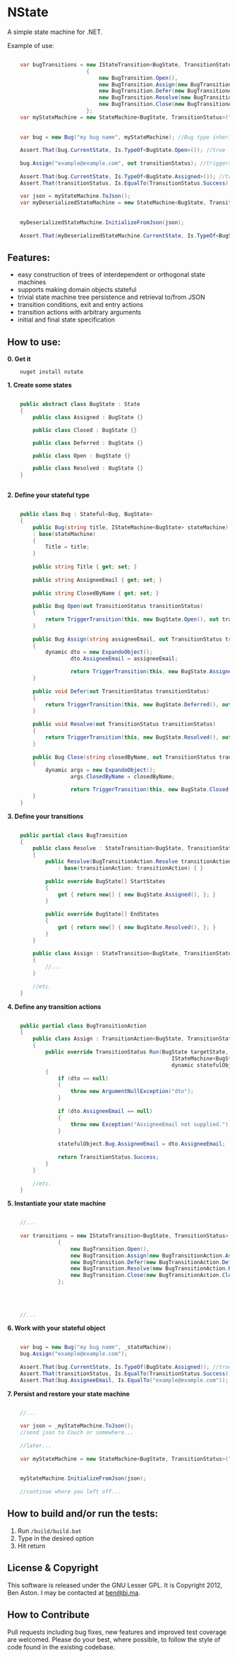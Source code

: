 NState
=====

A simple state machine for .NET.

Example of use:

```C#

	var bugTransitions = new IStateTransition<BugState, TransitionStatus>[]
				         {
				             new BugTransition.Open(),
				             new BugTransition.Assign(new BugTransitionAction.Assign()),
				             new BugTransition.Defer(new BugTransitionAction.Defer()),
				             new BugTransition.Resolve(new BugTransitionAction.Resolve()),
				             new BugTransition.Close(new BugTransitionAction.Close()),
				         };
	var myStateMachine = new StateMachine<BugState, TransitionStatus>("Bug",
                                                                         bugTransitions,
                                                                         initialState: new BugState.Open());
	var bug = new Bug("my bug name", myStateMachine); //Bug type inherits from Stateful base type
	
	Assert.That(bug.CurrentState, Is.TypeOf<BugState.Open>()); //true	
	
	bug.Assign("example@example.com", out transitionStatus); //triggers a transition of the state machine
	
	Assert.That(bug.CurrentState, Is.TypeOf<BugState.Assigned>()); //true
	Assert.That(transitionStatus, Is.EqualTo(TransitionStatus.Success)); //true
	
	var json = myStateMachine.ToJson();
	var myDeserializedStateMachine = new StateMachine<BugState, TransitionStatus>("example",
                                                                                         _transitions,
                                                                                         initialState: new BugState.Open());
	myDeserializedStateMachine.InitializeFromJson(json);
	
	Assert.That(myDeserializedStateMachine.CurrentState, Is.TypeOf<BugState.Assigned>()); //true

```

Features:
--------

 - easy construction of trees of interdependent or orthogonal state machines
 - supports making domain objects stateful
 - trivial state machine tree persistence and retrieval to/from JSON
 - transition conditions, exit and entry actions
 - transition actions with arbitrary arguments
 - initial and final state specification


How to use:
--------

**0. Get it**

```shell
	nuget install nstate
```

**1. Create some states**

```C#

	public abstract class BugState : State
	{
		public class Assigned : BugState {}

 		public class Closed : BugState {}

 		public class Deferred : BugState {}

  		public class Open : BugState {}

 		public class Resolved : BugState {}
	}
    
```

**2. Define your stateful type**

```C#

	public class Bug : Stateful<Bug, BugState>
	{
		public Bug(string title, IStateMachine<BugState> stateMachine)
		: base(stateMachine)
		{
			Title = title;
		}
		
		public string Title { get; set; }
		
		public string AssigneeEmail { get; set; }
		
		public string ClosedByName { get; set; }
		
		public Bug Open(out TransitionStatus transitionStatus)
		{
			return TriggerTransition(this, new BugState.Open(), out transitionStatus);
		}
        
		public Bug Assign(string assigneeEmail, out TransitionStatus transitionStatus)
		{
			dynamic dto = new ExpandoObject();
            		dto.AssigneeEmail = assigneeEmail;

            		return TriggerTransition(this, new BugState.Assigned(), out transitionStatus, dto);
		}
		
		public void Defer(out TransitionStatus transitionStatus)
		{
			return TriggerTransition(this, new BugState.Deferred(), out transitionStatus);
		}
		
		public void Resolve(out TransitionStatus transitionStatus)
		{
			return TriggerTransition(this, new BugState.Resolved(), out transitionStatus);
		}
		
		public Bug Close(string closedByName, out TransitionStatus transitionStatus)
		{
			dynamic args = new ExpandoObject();
            		args.ClosedByName = closedByName;

            		return TriggerTransition(this, new BugState.Closed(), out transitionStatus, args);
		}
	}

```

**3. Define your transitions**

```C#

	public partial class BugTransition
	{
		public class Resolve : StateTransition<BugState, TransitionStatus>
		{
		    public Resolve(BugTransitionAction.Resolve transitionAction)
		        : base(transitionAction: transitionAction) { }
		
		    public override BugState[] StartStates
		    {
		        get { return new[] { new BugState.Assigned(), }; }
		    }
		
		    public override BugState[] EndStates
		    {
		        get { return new[] { new BugState.Resolved(), }; }
		    }
		}
		
		public class Assign : StateTransition<BugState, TransitionStatus>
		{
			//...
		}
		
		//etc.
	}	

```

**4. Define any transition actions**

```C#

	public partial class BugTransitionAction
	{
		public class Assign : TransitionAction<BugState, TransitionStatus>
		{
		    public override TransitionStatus Run(BugState targetState,
		                                            IStateMachine<BugState, TransitionStatus> stateMachine,
		                                            dynamic statefulObject, dynamic dto = null)
		    {
		        if (dto == null)
		        {
		            throw new ArgumentNullException("dto");
		        }
		
		        if (dto.AssigneeEmail == null)
		        {
		            throw new Exception("AssigneeEmail not supplied.");
		        }
		
		        statefulObject.Bug.AssigneeEmail = dto.AssigneeEmail;
		
		        return TransitionStatus.Success;
		    }
		}
		
		//etc.
	}

```

**5. Instantiate your state machine**


```C#

	//...
	
	var transitions = new IStateTransition<BugState, TransitionStatus>[]
				{
					new BugTransition.Open(),
					new BugTransition.Assign(new BugTransitionAction.Assign()),
					new BugTransition.Defer(new BugTransitionAction.Defer()),
					new BugTransition.Resolve(new BugTransitionAction.Resolve()),
					new BugTransition.Close(new BugTransitionAction.Close()),
				};	
	
                                                                            transitions,
                                                                            initialState: new BugState.Open());
	
	//...

```


**6. Work with your stateful object**


```C#

	var bug = new Bug("my bug name", _stateMachine);	
	bug.Assign("example@example.com");
	
	Assert.That(bug.CurrentState, Is.TypeOf(BugState.Assigned)); //true
	Assert.That(transitionStatus, Is.EqualTo(TransitionStatus.Success)); //true
	Assert.That(bug.AssigneeEmail, Is.EqualTo("example@example.com")); //true

```

**7. Persist and restore your state machine**


```C#

	//...
	
	var json = _myStateMachine.ToJson();
	//send json to Couch or somewhere...
	
	//later...
	
	var myStateMachine = new StateMachine<BugState, TransitionStatus>("example",
                                                                            _transitions,
                                                                            initialState: new BugState.Open());
	myStateMachine.InitializeFromJson(json);
	
	//continue where you left off...

```

How to build and/or run the tests:
--------

1. Run `/build/build.bat`
1. Type in the desired option
1. Hit return

License & Copyright
--------

This software is released under the GNU Lesser GPL. It is Copyright 2012, Ben Aston. I may be contacted at ben@bj.ma.

How to Contribute
--------

Pull requests including bug fixes, new features and improved test coverage are welcomed. Please do your best, where possible, to follow the style of code found in the existing codebase.

